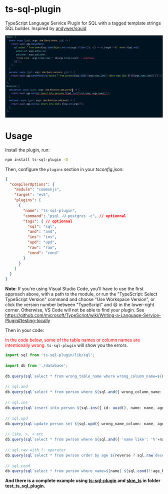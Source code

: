 # ts-sql-plugin
TypeScript Language Service Plugin for SQL with a tagged template strings SQL builder. Inspired by [andywer/squid](https://github.com/andywer/squid)

![readme_0](./readme_0.gif)

# Usage

Install the plugin, run:

```sh
npm install ts-sql-plugin -D
```

Then, configure the `plugins` section in your *tsconfig.json*:

```json
{
  "compilerOptions": {
    "module": "commonjs",
    "target": "es5",
    "plugins": [
      {
        "name": "ts-sql-plugin",
        "command": "psql -U postgres -c", // optionnal
        "tags": { // optionnal
          "sql": "sql",
          "and": "and",
          "ins": "ins",
          "upd": "upd",
          "raw": "raw",
          "cond": "cond"
        }
      }
    ]
  }
}
```

**Note**: If you're using Visual Studio Code, you'll have to use the first approach above, with a
path to the module, or run the "TypeScript: Select TypeScript Version" command and choose "Use
Workspace Version", or click the version number between "TypeScript" and 😃 in the lower-right
corner. Otherwise, VS Code will not be able to find your plugin. See https://github.com/microsoft/TypeScript/wiki/Writing-a-Language-Service-Plugin#testing-locally

Then in your code:

<span style="color:red;">In the code below, some of the table names or column names are intentionally wrong.</span> `ts-sql-plugin` will show you the errors.

```ts
import sql from 'ts-sql-plugin/lib/sql';

import db from './database';

db.query(sql`select * from wrong_table_name where wrong_column_name=${name}`);

// sql.and
db.query(sql`select * from person where ${sql.and({ wrong_column_name: value, name: name })}`);

// sql.ins
db.query(sql`insert into person ${sql.ins({ id: uuid(), name: name, ageeee: wrong_column_name_value })}`);

// sql.upd
db.query(sql`update person set ${sql.upd({ wrong_name_column: name, age: 23 })} where id=${id}`);

// like, >, < etc
db.query(sql`select * from person where ${sql.and({ 'name like': '%'+name_like+'%', 'ageee >': age_bigger_than })}`);

// sql.raw with ?: operator
db.query(sql`select * from person order by age ${reverse ? sql.raw`desc` : sql.raw`asc`}`);

// sql.cond
db.query(sql`select * from person where name=${name} ${sql.cond(!!age_bigger_than)` and ageeee > ${age_bigger_than}`}`);

```

**And there is a complete example using [ts-sql-plugin](https://github.com/xialvjun/ts-sql-plugin) and [skm_ts](https://github.com/xialvjun/skm_ts) in folder test_ts_sql_plugin.**
